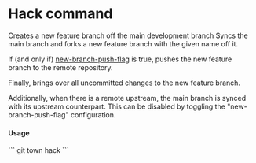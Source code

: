 <h1 textrun="command-heading">Hack command</h1>

<a textrun="command-summary">
Creates a new feature branch off the main development branch
</a>

<a textrun="command-description">
Syncs the main branch and forks a new feature branch with the given name off it.

If (and only if) [new-branch-push-flag](./new-branch-push-flag.md) is true,
pushes the new feature branch to the remote repository.

Finally, brings over all uncommitted changes to the new feature branch.

Additionally, when there is a remote upstream,
the main branch is synced with its upstream counterpart.
This can be disabled by toggling the "new-branch-push-flag" configuration.
</a>

#### Usage

<a textrun="command-usage">
```
git town hack <branch>
```
</a>
